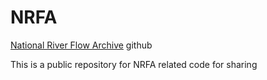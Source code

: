 # NRFA
[National River Flow Archive](https://nrfa.ceh.ac.uk) github

This is a public repository for NRFA related code for sharing
